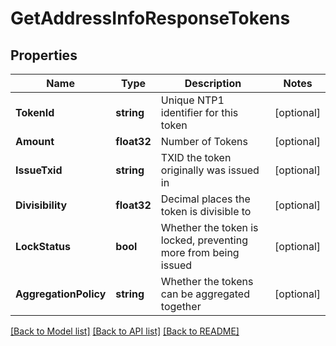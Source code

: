 # GetAddressInfoResponseTokens

## Properties
Name | Type | Description | Notes
------------ | ------------- | ------------- | -------------
**TokenId** | **string** | Unique NTP1 identifier for this token | [optional] 
**Amount** | **float32** | Number of Tokens | [optional] 
**IssueTxid** | **string** | TXID the token originally was issued in | [optional] 
**Divisibility** | **float32** | Decimal places the token is divisible to | [optional] 
**LockStatus** | **bool** | Whether the token is locked, preventing more from being issued | [optional] 
**AggregationPolicy** | **string** | Whether the tokens can be aggregated together | [optional] 

[[Back to Model list]](../README.md#documentation-for-models) [[Back to API list]](../README.md#documentation-for-api-endpoints) [[Back to README]](../README.md)


